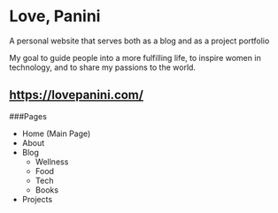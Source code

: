 # Love, Panini
A personal website that serves both as a blog and as a project portfolio

My goal to guide people into a more fulfilling life, to inspire women in technology, and to share my passions to the world.


## https://lovepanini.com/

###Pages
- Home (Main Page)
- About
- Blog
  - Wellness
  - Food
  - Tech
  - Books   
- Projects
